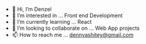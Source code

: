 - 👋 Hi, I’m Denzel
- 👀 I’m interested in ...  Front end Development
- 🌱 I’m currently learning ... React 
- 💞️ I’m looking to collaborate on ... Web App projects
- 📫 How to reach me ... dennyashitey@gmail.com

<!---
DennyDoesFrontend/DennyDoesFrontend is a ✨ special ✨ repository because its `README.md` (this file) appears on your GitHub profile.
You can click the Preview link to take a look at your changes.
--->
